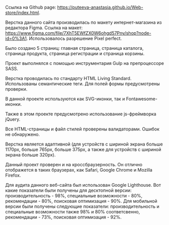 Ссылка на Github page: https://puteeva-anastasia.github.io/Web-store/index.html.

Верстка данного сайта производилась по макету интернет-магазина из редактора Figma. Ссылка на макет: https://www.figma.com/file/7XhT5EWfZX0W6ohgd57Pny/shop?node-id=0%3A1. Использовалось разрешение Pixel perfect. 

Было создано 5 страниц: главная страница, страница каталога, страница продукта, страница регистрации и страница корзины.

Проект выполнялся с помощью инструментария Gulp на препроцессоре SASS. 

Верстка проводилась по стандарту HTML Living Standard. Использованы семантические теги. Для полей формы предусмотрены проверки.

В данной проекте используются как SVG-иконки, так и Fontawesome-иконки.

Также в этом проекте предусмотрено использование js-фреймворка jQuery.

Все HTML-страницы и файл стилей проверены валидаторами. Ошибок не обнаружено.

Верстка является адаптивной (для устройств с шириной экрана больше 1170px, больше 765px, больше 375px, а также для устройств с шириной экрана больше 320px).

Данный проект проверен и на кроссбраузерность. Он отлично отображется в таких браузерах, как Safari, Google Chrome и Mozilla Firefox.

Для аудита данного веб-сайта был использован Google Lighthouse. Вот какие показатели были получены для десктопной версии: производительность - 98%, специальные возможности - 80%, рекомендации - 80%, поисковая оптимизация - 90%. Для мобильной версии были получены следующие показатели: производительность и специальные возможности также 98% и 80% соответсвенно, рекомендации - 73%, поисковая оптимизация - 92%.
